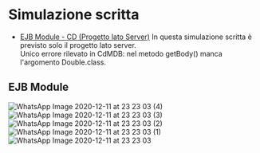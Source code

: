 # Simulazione scritta
* [EJB Module - CD (Progetto lato Server)](#ejb-module)
In questa simulazione scritta è previsto solo il progetto lato server.  
Unico errore rilevato in CdMDB: nel metodo getBody() manca l'argomento Double.class.
## EJB Module
![WhatsApp Image 2020-12-11 at 23 23 03 (4)](https://user-images.githubusercontent.com/48457431/101960675-30bc8c00-3c08-11eb-8c16-4b6737b7bed7.jpeg)
![WhatsApp Image 2020-12-11 at 23 23 03 (3)](https://user-images.githubusercontent.com/48457431/101960676-31552280-3c08-11eb-8fc6-678873f9bd7a.jpeg)
![WhatsApp Image 2020-12-11 at 23 23 03 (2)](https://user-images.githubusercontent.com/48457431/101960666-2f8b5f00-3c08-11eb-85a9-24875da9744f.jpeg)
![WhatsApp Image 2020-12-11 at 23 23 03 (1)](https://user-images.githubusercontent.com/48457431/101960671-3023f580-3c08-11eb-8f3e-13f9b38b9ddb.jpeg)
![WhatsApp Image 2020-12-11 at 23 23 03](https://user-images.githubusercontent.com/48457431/101960673-30bc8c00-3c08-11eb-85f9-e952a6a580ae.jpeg)
